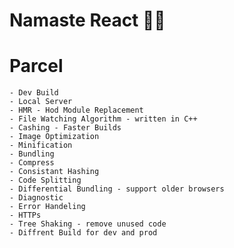 # Namaste React 👨‍💻

# Parcel
    - Dev Build
    - Local Server
    - HMR - Hod Module Replacement
    - File Watching Algorithm - written in C++
    - Cashing - Faster Builds
    - Image Optimization 
    - Minification
    - Bundling
    - Compress
    - Consistant Hashing
    - Code Splitting 
    - Differential Bundling - support older browsers
    - Diagnostic
    - Error Handeling 
    - HTTPs
    - Tree Shaking - remove unused code
    - Diffrent Build for dev and prod 